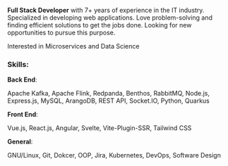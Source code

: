 __Full Stack Developer__ with 7+ years of experience in the IT industry. Specialized in developing web applications. Love problem-solving and finding efficient solutions to get the jobs done. Looking for new opportunities to pursue this purpose.

Interested in Microservices and Data Science

### Skills:

__Back End__:

Apache Kafka, Apache Flink, Redpanda, Benthos, RabbitMQ, Node.js, Express.js, MySQL, ArangoDB, REST API, Socket.IO, Python, Quarkus
  
__Front End__:

Vue.js, React.js, Angular, Svelte, Vite-Plugin-SSR, Tailwind CSS

__General__:

GNU/Linux, Git, Dokcer, OOP, Jira, Kubernetes, DevOps, Software Design
